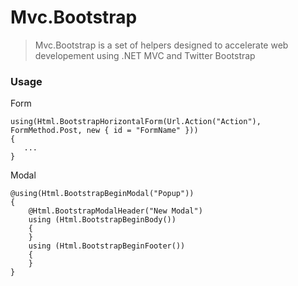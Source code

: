 # Mvc.Bootstrap

> Mvc.Bootstrap is a set of helpers designed to accelerate web developement using .NET MVC and Twitter Bootstrap

### Usage

Form

    using(Html.BootstrapHorizontalForm(Url.Action("Action"), FormMethod.Post, new { id = "FormName" }))
    {
       ...
    }

Modal
    
    @using(Html.BootstrapBeginModal("Popup"))
    {
        @Html.BootstrapModalHeader("New Modal")
        using (Html.BootstrapBeginBody())
        {
        }
        using (Html.BootstrapBeginFooter())
        {
        }
    }